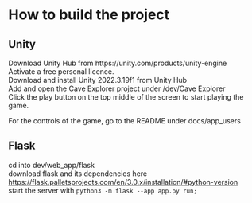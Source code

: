 <h1>How to build the project</h1> 

<h2>Unity</h2>
Download Unity Hub from https://unity.com/products/unity-engine
<br>
Activate a free personal licence.
<br>
Download and install Unity 2022.3.19f1 from Unity Hub
<br>
Add and open the Cave Explorer project under /dev/Cave Explorer
<br>
Click the play button on the top middle of the screen to start playing the game. 

For the controls of the game, go to the README under docs/app_users


<h2>Flask</h2>

cd into dev/web_app/flask
<br>
download flask and its dependencies here https://flask.palletsprojects.com/en/3.0.x/installation/#python-version
<br>
start the server with `python3 -m flask --app app.py run;`
